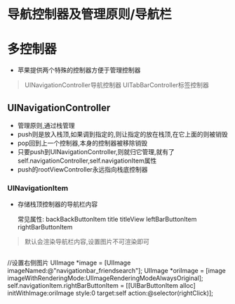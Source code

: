 # 导航控制器及管理原则/导航栏
# 多控制器
* 苹果提供两个特殊的控制器方便于管理控制器
> UINavigationController导航控制器
> UITabBarController标签控制器

## UINavigationController
* 管理原则,通过栈管理
* push则是放入栈顶,如果调到指定的,则让指定的放在栈顶,在它上面的则被销毁
* pop回到上一个控制器,本身的控制器被移除销毁
* 只要push到UINavigationController,则就归它管理,就有了self.navigationController,self.navigationItem属性
* push的rootViewController永远指向栈底控制器
### UINavigationItem
* 存储栈顶控制器的导航栏内容

    常见属性:
    backBackButtonItem
    title 
    titleView
    leftBarButtonItem
    rightBarButtonItem
> 默认会渲染导航栏内容,设置图片不可渲染即可

> ```objectivec
//设置右侧图片
    UIImage *image = [UIImage imageNamed:@"navigationbar_friendsearch"];
    UIImage *oriImage = [image imageWithRenderingMode:UIImageRenderingModeAlwaysOriginal];
    self.navigationItem.rightBarButtonItem = [[UIBarButtonItem alloc] initWithImage:oriImage style:0 target:self action:@selector(rightClick)];
```
